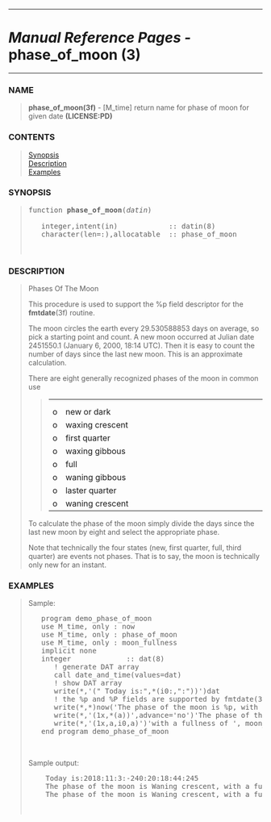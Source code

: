 <?
<body>
  <a name="top" id="top"></a>
  <div id="Container">
    <div id="Content">
      <div class="c48">
        <hr />
        <h1><i>Manual Reference Pages -</i> phase_of_moon (3)</h1>
        <hr />
      </div><a name="0"></a>
      <h3><a name="0">NAME</a></h3>
      <blockquote>
        <b>phase_of_moon(3f)</b> - [M_time] return name for phase of moon for given date <b>(LICENSE:PD)</b>
      </blockquote><a name="contents" id="contents"></a>
      <h3>CONTENTS</h3>
      <blockquote>
        <a href="#1">Synopsis</a><br />
        <a href="#2">Description</a><br />
        <a href="#3">Examples</a><br />
      </blockquote><a name="6"></a>
      <h3><a name="6">SYNOPSIS</a></h3>
      <blockquote>
        <pre>
function <b>phase_of_moon</b>(<i>datin</i>)
<br />   integer,intent(in)            :: datin(8)
   character(len=:),allocatable  :: phase_of_moon
<br />
</pre>
      </blockquote><a name="2"></a>
      <h3><a name="2">DESCRIPTION</a></h3>
      <blockquote>
        Phases Of The Moon
        <p>This procedure is used to support the %p field descriptor for the <b>fmtdate</b>(3f) routine.</p>
        <p>The moon circles the earth every 29.530588853 days on average, so pick a starting point and count. A new moon occurred at Julian date 2451550.1
        (January 6, 2000, 18:14 UTC). Then it is easy to count the number of days since the last new moon. This is an approximate calculation.</p>
        <p>There are eight generally recognized phases of the moon in common use</p>
        <blockquote>
          <table cellpadding="3">
            <!-- tsb: There are eight generally recognized phases of the moon in common use
 -->
            <tr>
              <td></td>
            </tr>
            <tr>
              <td></td>
            </tr>
            <tr valign="top">
              <td width="3%">o</td>
              <td>new or dark</td>
            </tr>
            <tr valign="top">
              <td width="3%">o</td>
              <td>waxing crescent</td>
            </tr>
            <tr valign="top">
              <td width="3%">o</td>
              <td>first quarter</td>
            </tr>
            <tr valign="top">
              <td width="3%">o</td>
              <td>waxing gibbous</td>
            </tr>
            <tr valign="top">
              <td width="3%">o</td>
              <td>full</td>
            </tr>
            <tr valign="top">
              <td width="3%">o</td>
              <td>waning gibbous</td>
            </tr>
            <tr valign="top">
              <td width="3%">o</td>
              <td>laster quarter</td>
            </tr>
            <tr valign="top">
              <td width="3%">o</td>
              <td>waning crescent</td>
            </tr>
          </table>
        </blockquote>
        <p>To calculate the phase of the moon simply divide the days since the last new moon by eight and select the appropriate phase.</p>
        <p>Note that technically the four states (new, first quarter, full, third quarter) are events not phases. That is to say, the moon is technically
        only new for an instant.</p>
      </blockquote><a name="3"></a>
      <h3><a name="3">EXAMPLES</a></h3>
      <blockquote>
        Sample:
        <pre>
   program demo_phase_of_moon
   use M_time, only : now
   use M_time, only : phase_of_moon
   use M_time, only : moon_fullness
   implicit none
   integer             :: dat(8)
      ! generate DAT array
      call date_and_time(values=dat)
      ! show DAT array
      write(*,'(" Today is:",*(i0:,":"))')dat
      ! the %p and %P fields are supported by fmtdate(3f)
      write(*,*)now('The phase of the moon is %p, with a fullness of %P')
      write(*,'(1x,*(a))',advance='no')'The phase of the moon is ',trim( phase_of_moon(dat)),','
      write(*,'(1x,a,i0,a)')'with a fullness of ', moon_fullness(dat),'%'
   end program demo_phase_of_moon
<br />
</pre>Sample output:
        <pre>
    Today is:2018:11:3:-240:20:18:44:245
    The phase of the moon is Waning crescent, with a fullness of -30%
    The phase of the moon is Waning crescent, with a fullness of -30%
<br />
</pre>
      </blockquote><a name="4"></a>
    </div>
  </div>
</body>
